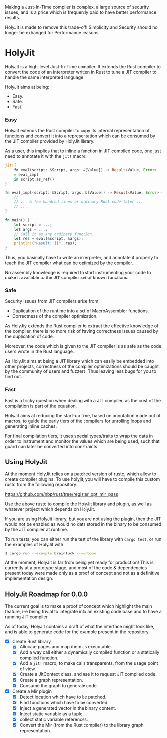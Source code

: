 Making a Just-In-Time compiler is complex, a large source of security
issues, and is a price which is frequently paid to have better performance
results.

HolyJit is made to remove this trade-off! Simplicity and Security should no
longer be exhanged for Performance reasons.

# HolyJit

HolyJit is a high-level Just-In-Time compiler. It extends the Rust compiler
to convert the code of an interpreter written in Rust to tune a JIT compiler
to handle the same interpreted language.

HolyJit aims at being:
 * Easy.
 * Safe.
 * Fast.

### Easy

HolyJit extends the Rust compiler to copy its internal representation of
functions and convert it into a representation which can be consumed by the
JIT compiler provided by HolyJit library.

As a user, this implies that to inline a function in JIT compiled code, one
just need to annotate it with the `jit!` macro:

```rust
jit!{
    fn eval(script: &Script, args: &[Value]) -> Result<Value, Error>
    = eval_impl
    in script.as_ref()
}

fn eval_impl(script: &Script, args: &[Value]) -> Result<Value, Error> {
    // ...
    // ... A few hundred lines or ordinary Rust code later ...
    // ...
}

fn main() {
    let script = ...;
    let args = ...;
    // Call it as any ordinary function.
    let res = eval(&script, &args);
    println!("Result: {}", res);
}
```

Thus, you basically have to write an interpreter, and annotate it properly
to teach the JIT compiler what can be optimized by the compiler.

No assembly knowledge is required to start instrumenting your code to make
it available to the JIT compiler set of known functions.

### Safe

Security issues from JIT compilers arise from:
* Duplication of the runtime into a set of MacroAssembler functions.
* Correctness of the compiler optimization.

As HolyJiy extends the Rust compiler to extract the effective knowledge of
the compiler, there is no more risk of having correctness issues caused by
the duplication of code.

Moreover, the code which is given to the JIT compiler is as safe as the code
users wrote in the Rust language.

As HolyJit aims at being a JIT library which can easily be embedded into
other projects, correctness of the compiler optimizations should be caught
by the community of users and fuzzers. Thus leaving less bugs for you to
find out.

### Fast

Fast is a tricky question when dealing with a JIT compiler, as the cost of
the compilation is part of the equation.

HolyJit aims at reducing the start-up time, based on annotation made out of
macros, to guide the early tiers of the compilers for unrolling loops and
generating inline caches.

For final compilation tiers, it uses special types/traits to wrap the data
in order to instrument and monitor the values which are being used, such
that guard can later be converted into constraints.

## Using HolyJit

At the moment HolyJit relies on a patched version of rustc, which allow to
create compiler plugins.  To use holyjit, you will have to compile this
custom rustc from the following repository:

https://github.com/nbp/rust/tree/register_opt_mir_pass

Use the above rustc to compile the HolyJit library and plugin, as well as
whatever project which depends on HolyJit.

If you are using HolyJit library, but you are not using the plugin, then the
JIT would not be enabled as would no data stored in the binary to be
consumed by the JIT compiler at runtime.

To run tests, you can either run the test of the library with `cargo test`,
or run the examples of HolyJit with:

```sh
$ cargo run --example brainfuck --verbose
```

At the moment, HolyJit is far from being yet ready for production! This is
currently at a prototype stage, and most of the code & dependencies present
today were made only as a proof of concept and not as a definitive
implementation design.

## HolyJit Roadmap for 0.0.0

The current goal is to make a proof of concept which highlight the main
feature, i-e being trivial to integrate into an existing code base and to
have a running JIT compiler.

As of today, HolyJit contains a draft of what the interface might look like,
and is able to generate code for the example present in the repository.

- [x] Create Rust library
  - [x] Allocate pages and map them as executable.
  - [x] Add a way call either a dynamically compiled function or a statically
        compiled function.
  - [x] Add a `jit!` macro, to make calls transparents, from the usage point
        of view.
  - [x] Create a JitContext class, and use it to request JIT compiled code.
  - [x] Create a graph representation.
  - [x] Consume the graph to generate code.

- [x] Create a Mir plugin
  - [x] Detect location which have to be patched.
  - [x] Find functions which have to be converted.
  - [x] Inject a generated vector in the binary content.
  - [x] Inject static variable as a tuple.
  - [x] collect static variable references.
  - [x] Convert the Mir (from the Rust compiler) to the library graph representation.
